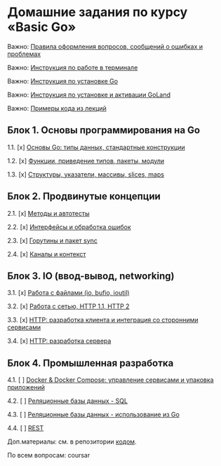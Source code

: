 # Домашние задания по курсу «Basic Go»

Важно: [Правила оформления вопросов, сообщений о ошибках и проблемах](report-requirements.md)

Важно: [Инструкция по работе в терминале](terminal.md)

Важно: [Инструкция по установке Go](go-installation.md)

Важно: [Инструкция по установке и активации GoLand](goland-installation.md)

Важно: [Примеры кода из лекций](https://github.com/netology-code/bgo-code)

## Блок 1. Основы программирования на Go

1.1. [x] [Основы Go: типы данных, стандартные конструкции](01_std)

1.2. [x] [Функции, приведение типов, пакеты, модули](02_func)

1.3. [x] [Структуры, указатели, массивы, slices, maps](03_types)

## Блок 2. Продвинутые концепции

2.1. [x] [Методы и автотесты](04_methods)

2.2. [x] [Интерфейсы и обработка ошибок](05_errors)

2.3. [x] [Горутины и пакет sync](06_goroutines)

2.4. [x] [Каналы и контекст](07_channels)

## Блок 3. IO (ввод-вывод, networking)

3.1. [x] [Работа с файлами (io, bufio, ioutil)](08_files)

3.2. [x] [Работа с сетью, HTTP 1.1, HTTP 2](09_network)

3.3. [x] [HTTP: разработка клиента и интеграция со сторонними сервисами](10_client)

3.4. [x] [HTTP: разработка сервера](11_server)

## Блок 4. Промышленная разработка

4.1. [ ] [Docker & Docker Compose: управление сервисами и упаковка приложений](12_docker)

4.2. [ ] [Реляционные базы данных - SQL](13_sql)

4.3. [ ] [Реляционные базы данных - использование из Go](14_gosql)

4.4. [ ] [REST](15_rest)

Доп.материалы: см. в репозитории [кодом](https://github.com/netology-code/bgo-code).

По всем вопросам: coursar
